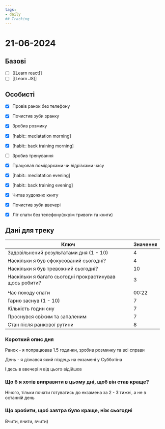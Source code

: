 ```yaml
---
tags:
- daily
## Tracking
---
```

# 21-06-2024

## Базові

- [ ] [[Learn react]]
- [ ] [[Learn JS]]

## Особисті

- [x] Провів ранок без телефону
- [x] Почистив зуби зранку
- [x] Зробив розмику

- [x] [habit:: mediatation morning]
- [x] [habit:: back training morning]

- [ ] Зробив тренування
- [x] Працював помідорками чи відрізками часу

- [x] [habit:: mediatation evening]
- [x] [habit:: back training evening]
- [x] Читав художню книгу
- [x] Почистив зуби ввечері
- [x] Ліг спати без телефону(окрім тривоги та книги)

## Дані для треку


| Ключ                                                    | Значення |
| ------------------------------------------------------- | -------- |
| Задовільнений результатами дня (1 - 10)                 | 4        |
| Наскільки я був сфокусований сьогодні?                  | 4        |
| Наскільки я був тревожний сьогодні?                     | 10       |
| Наскільки я багато сьогодні прокрастинував щось робити? | 3        |
|                                                         |          |
| Час походу спати                                        | 00:22    |
| Гарно заснув (1 - 10)                                   | 7        |
| Кількість годин сну                                     | 7        |
| Проснувся свіжим та запаленим                           | 7        |
| Стан після ранкової рутини                              | 8        |

### Короткий опис дня

Ранок - я попрацював 1.5 годинки, зробив розминку та всі справи

День - я дізнався який піздець на екзамені у Субботіна

І десь в ввечері я від цього відійшов

### Що б я хотів виправити в цьому дні, щоб він став краще?

Нічого, тільки почати готуватись до екзамена за 2 - 3 тижні, а не в останній день

### Що зробити, щоб завтра було краще, ніж сьогодні

Вчити, вчити, вчити)